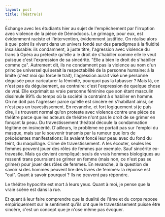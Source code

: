 ```yaml
---
layout: post
title: Thêatre(s)
---
```

Échange avec les étudiants hier au sujet de l'empêchement par l'irruption avec violence de la pièce de Démodocos. Le grimage, pour eux, est évidemment raciste et l'intervention, évidemment justifiée.
On réalise alors à quel point ils vivent dans un univers fondé sur des paradigmes à la fluidité insaisissable: ils condamnent, à juste titre, l'agression avec violence du trans à Opéra au prétexte qu'elle a le droit de s'habiller comme elle le veut puisque c'est l'expression de sa sincérité. "Elle a bien le droit de s'habiller comme ça". 
Autrement dit, ils ne condamnent pas la violence au nom d'un principe universel qui serait la respectabilité de la personne humaine: à la limite (c'est moi qui force le trait), l'agression aurait visé une personne déguisée pour caricaturer la féminité, pourquoi pas la tabasser ? Mais là, ce n'est pas du déguisement, au contraire: c'est l'expression de quelque chose de vrai. Elle exprimait sa vraie personne féminine que son étant masculin dissimule 99% du temps où la société la contraint à s'habiller en homme. On ne doit pas l'agresser parce qu'elle est sincère en s'habillant ainsi, ce n'est pas un travestissement.
En revanche, et fort logiquement si je puis dire, ils trouvent normal qu'on proteste avec violence contre une pièce de théâtre parce que les acteurs de théâtre n'ont pas le droit de se grimer en fonçant la peau. Du travestissement théâtral découle la condamnation légitime en insincérité. D'ailleurs, le problème ne portait pas sur l'emploi du masque, mais sur le souvenir transmis par la rumeur que lors de précédentes manifestations: ils avaient foncé leur peau avec du fond du teint, du maquillage. Crime de travestissement. A les écouter, seules les femmes peuvent jouer des rôles de femmes par exemple. 
Sauf sincérité ex-travestie.
Mais ça devient compliqué: seuls de vrais hommes biologiques au ressenti trans pourraient se grimer en femme (mais non, ce n'est pas se grimer) pour jouer des rôles de femmes. En revanche, à la question de savoir si des hommes peuvent lire des livres de femmes: la réponse est "oui". Quant à savoir pourquoi ? Ils ne peuvent pas répondre. 
 
Le théâtre hypocrite est mort à leurs yeux. 
Quant à moi, je pense que la vraie scène est dans la rue.

Et quant à leur faire comprendre que la dualité de l'âme et du corps repose empiriquement sur le sentiment qu'ils ont que le travestissement puisse être sincère, c'est un concept que je n'ose même pas évoquer.
